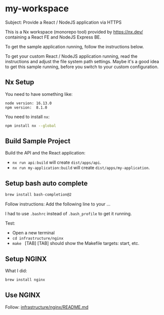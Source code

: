 
# my-workspace

Subject: Provide a React / NodeJS application via HTTPS

This is a Nx workspace (monorepo tool) provided by https://nx.dev/ containing a React FE and NodeJS Express BE.

To get the sample application running, follow the instructions below. 

To get your custom React / NodeJS application running, read the instructions and adjust the file system path settings. Maybe it's a good idea to get this sample running, before you switch to your custom configuration.

## Nx Setup

You need to have something like: 

```plain
node version: 16.13.0
npm version:  8.1.0
```

You need to install `nx`:

```sh
npm install nx --global
```

## Build Sample Project

Build the API and the React application:

* `nx run api:build` will create `dist/apps/api`.
* `nx run my-application:build` will create `dist/apps/my-application`.

## Setup bash auto complete

```sh
brew install bash-completion@2
```

Follow instructions: Add the following line to your ...

I had to use `.bashrc` instead of `.bash_profile` to get it running.

Test: 
* Open a new terminal
* `cd infrastructure/nginx`
* `make ` [TAB] [TAB] should show the Makefile targets: start, etc. 

## Setup NGINX

What I did:

```sh
brew install nginx
```

## Use NGINX

Follow: [infrastructure/nginx/README.md](infrastructure/nginx/README.md)
